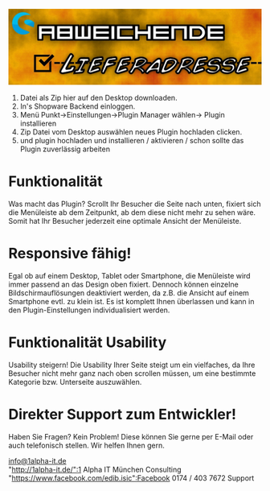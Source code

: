 ![Shopware Plugin](https://raw.githubusercontent.com/AlphaSoftwareSolutions/alternativeLieferadresseEntfernen/master/backgrounder1.png)

1. Datei als Zip hier auf den Desktop downloaden.
1. In's Shopware Backend einloggen.
1. Menü Punkt->Einstellungen->Plugin Manager wählen-> Plugin installieren
1. Zip Datei vom Desktop auswählen neues Plugin hochladen clicken.
1. und plugin hochladen und installieren / aktivieren / schon sollte das Plugin zuverlässig arbeiten



# Funktionalität
Was macht das Plugin?
Scrollt Ihr Besucher die Seite nach unten, fixiert sich die Menüleiste ab dem Zeitpunkt, ab dem diese nicht mehr zu sehen wäre. Somit hat Ihr Besucher jederzeit eine optimale Ansicht der Menüleiste.

# Responsive fähig!
Egal ob auf einem Desktop, Tablet oder Smartphone, die Menüleiste wird immer passend an das Design oben fixiert. Dennoch können einzelne Bildschirmauflösungen deaktiviert werden, da z.B. die Ansicht auf einem Smartphone evtl. zu klein ist. Es ist komplett Ihnen überlassen und kann in den Plugin-Einstellungen individualisiert werden.

# Funktionalität Usability
Usability steigern!
Die Usability Ihrer Seite steigt um ein vielfaches, da Ihre Besucher nicht mehr ganz nach oben scrollen müssen, um eine bestimmte Kategorie bzw. Unterseite auszuwählen.

# Direkter Support zum Entwickler!
Haben Sie Fragen? Kein Problem! Diese können Sie gerne per E-Mail oder auch telefonisch stellen. Wir helfen Ihnen gern.

info@1alpha-it.de  
"http://1alpha-it.de/":1 Alpha IT München Consulting
"https://www.facebook.com/edib.isic":Facebook
0174 / 403 7672 Support
